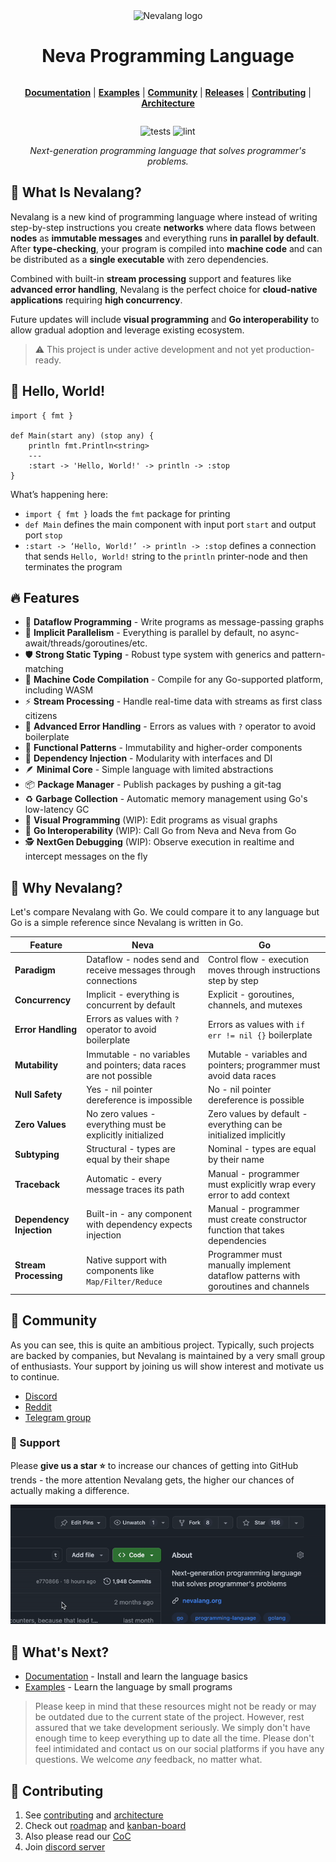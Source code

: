 <div align="center">
  <img src="./assets/logo/light_gradient.svg" alt="Nevalang logo">
</div>

<div align="center" style="display:grid;place-items:center;">

<h1>Neva Programming Language</h1>

[**Documentation**](./docs/README.md)
| [**Examples**](./examples/)
| [**Community**](#-community)
| [**Releases**](https://github.com/nevalang/neva/releases)
| [**Contributing**](./CONTRIBUTING.md)
| [**Architecture**](./ARCHITECTURE.md)

![tests](https://github.com/nevalang/neva/actions/workflows/test.yml/badge.svg?branch=main) ![lint](https://github.com/nevalang/neva/actions/workflows/lint.yml/badge.svg?branch=main)

</div>

<div align="center">
  <i>Next-generation programming language that solves programmer's problems.</i>
</div>

## 🤔 What Is Nevalang?

Nevalang is a new kind of programming language where instead of writing step-by-step instructions you create **networks** where data flows between **nodes** as **immutable messages** and everything runs **in parallel by default**. After **type-checking**, your program is compiled into **machine code** and can be distributed as a **single executable** with zero dependencies.

Combined with built-in **stream processing** support and features like **advanced error handling**, Nevalang is the perfect choice for **cloud-native applications** requiring **high concurrency**.

Future updates will include **visual programming** and **Go interoperability** to allow gradual adoption and leverage existing ecosystem.

> ⚠️ This project is under active development and not yet production-ready.

## 👋 Hello, World!

```neva
import { fmt }

def Main(start any) (stop any) {
	println fmt.Println<string>
	---
	:start -> 'Hello, World!' -> println -> :stop
}
```

What’s happening here:

- `import { fmt }` loads the `fmt` package for printing
- `def Main` defines the main component with input port `start` and output port `stop`
- `:start -> ‘Hello, World!’ -> println -> :stop` defines a connection that sends `Hello, World!` string to the `println` printer-node and then terminates the program

## 🔥 Features

- 📨 **Dataflow Programming** - Write programs as message-passing graphs
- 🔀 **Implicit Parallelism** - Everything is parallel by default, no async-await/threads/goroutines/etc.
- 🛡️ **Strong Static Typing** - Robust type system with generics and pattern-matching
- 🚀 **Machine Code Compilation** - Compile for any Go-supported platform, including WASM
- ⚡️ **Stream Processing** - Handle real-time data with streams as first class citizens
- 🧯 **Advanced Error Handling** - Errors as values with `?` operator to avoid boilerplate
- 🧩 **Functional Patterns** - Immutability and higher-order components
- 🔌 **Dependency Injection** - Modularity with interfaces and DI
- 🪶 **Minimal Core** - Simple language with limited abstractions
- 📦 **Package Manager** - Publish packages by pushing a git-tag
- ♻️ **Garbage Collection** - Automatic memory management using Go's low-latency GC
- 🌈 **Visual Programming** (WIP): Edit programs as visual graphs
- 🔄 **Go Interoperability** (WIP): Call Go from Neva and Neva from Go
- 🕵 **NextGen Debugging** (WIP): Observe execution in realtime and intercept messages on the fly

## 🧐 Why Nevalang?

Let's compare Nevalang with Go. We could compare it to any language but Go is a simple reference since Nevalang is written in Go.

| **Feature**              | **Neva**                                                           | **Go**                                                                            |
| ------------------------ | ------------------------------------------------------------------ | --------------------------------------------------------------------------------- |
| **Paradigm**             | Dataflow - nodes send and receive messages through connections     | Control flow - execution moves through instructions step by step                  |
| **Concurrency**          | Implicit - everything is concurrent by default                     | Explicit - goroutines, channels, and mutexes                                      |
| **Error Handling**       | Errors as values with `?` operator to avoid boilerplate            | Errors as values with `if err != nil {}` boilerplate                              |
| **Mutability**           | Immutable - no variables and pointers; data races are not possible | Mutable - variables and pointers; programmer must avoid data races                |
| **Null Safety**          | Yes - nil pointer dereference is impossible                        | No - nil pointer dereference is possible                                          |
| **Zero Values**          | No zero values - everything must be explicitly initialized         | Zero values by default - everything can be initialized implicitly                 |
| **Subtyping**            | Structural - types are equal by their shape                        | Nominal - types are equal by their name                                           |
| **Traceback**            | Automatic - every message traces its path                          | Manual - programmer must explicitly wrap every error to add context               |
| **Dependency Injection** | Built-in - any component with dependency expects injection         | Manual - programmer must create constructor function that takes dependencies      |
| **Stream Processing**    | Native support with components like `Map/Filter/Reduce`            | Programmer must manually implement dataflow patterns with goroutines and channels |

## 📢 Community

As you can see, this is quite an ambitious project. Typically, such projects are backed by companies, but Nevalang is maintained by a very small group of enthusiasts. Your support by joining us will show interest and motivate us to continue.

- [Discord](https://discord.gg/dmXbC79UuH)
- [Reddit](https://www.reddit.com/r/nevalang/)
- [Telegram group](https://t.me/+H1kRClL8ppI1MWJi)

### 🙏 Support

Please **give us a star ⭐️** to increase our chances of getting into GitHub trends - the more attention Nevalang gets, the higher our chances of actually making a difference.

<p align="center">
  <img src="./assets/gif/github_star.gif" alt="GitHub Star">
</p>

## 💭 What's Next?

- [Documentation](./docs/README.md) - Install and learn the language basics
- [Examples](./examples/) - Learn the language by small programs

> Please keep in mind that these resources might not be ready or may be outdated due to the current state of the project. However, rest assured that we take development seriously. We simply don't have enough time to keep everything up to date all the time. Please don't feel intimidated and contact us on our social platforms if you have any questions. We welcome _any_ feedback, no matter what.

## 🤝 Contributing

1. See [contributing](./CONTRIBUTING.md) and [architecture](./ARCHITECTURE.md)
2. Check out [roadmap](https://github.com/nevalang/neva/milestones?direction=asc&sort=due_date&state=open) and [kanban-board](https://github.com/orgs/nevalang/projects/2/views/3?filterQuery=)
3. Also please read our [CoC](./CODE_OF_CONDUCT.md)
4. Join [discord server](https://discord.gg/dmXbC79UuH)
